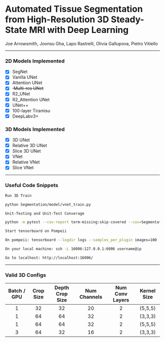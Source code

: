 # Automated Tissue Segmentation from High-Resolution 3D Steady-State MRI with Deep Learning

Joe Arrowsmith, Joonsu Gha, Lapo Rastrelli, Olivia Gallupova, Pietro Vitiello

---

### 2D Models Implemented

- [x] SegNet 
- [x] Vanilla UNet 
- [x] Attention UNet
- [x] <del> Multi-res UNet </del>
- [x] R2_UNet
- [x] R2_Attention UNet
- [x] UNet++
- [x] 100-layer Tiramisu
- [x] DeepLabv3+ 

### 3D Models Implemented

- [x] 3D UNet
- [x] Relative 3D UNet
- [x] Slice 3D UNet
- [x] VNet
- [x] Relative VNet
- [x] Slice VNet

---

### Useful Code Snippets

``` Bash
Run 3D Train

python Segmentation/model/vnet_train.py
```

``` Bash
Unit-Testing and Unit-Test Converage

python -m pytest --cov-report term-missing:skip-covered --cov=Segmentation && coverage html && open ./htmlcov.index.html
```

``` Bash
Start tensorboard on Pompeii

On pompeii: tensorboard --logdir logs --samples_per_plugin images=100

On your local machine: ssh -L 16006:127.0.0.1:6006 username@ip

Go to localhost: http://localhost:16006/
```

---

### Valid 3D Configs

Batch / GPU | Crop Size | Depth Crop Size | Num Channels | Num Conv Layers | Kernel Size
:----------:|:--------:|:---------------:|:------------:|:---------------:|:----------:
1 | 32 | 32 | 20 | 2  | (5,5,5)
1 | 64 | 64 | 32 | 2  | (3,3,3)
1 | 64 | 64 | 32 | 2  | (5,5,5)
3 | 64 | 32 | 16 | 2  | (3,3,3)